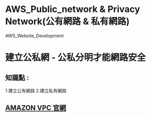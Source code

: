 # AWS_Public_network & Privacy Network(公有網路 & 私有網路)
AWS_Website_Development


建立公私網 - 公私分明才能網路安全
==============================

## 知識點 : 

1.建立公有網路
2.建立私有網路


## [AMAZON VPC 官網](https://docs.aws.amazon.com/zh_tw/vpc/latest/userguide/VPC_Subnets.html "VPC 和子網路") 


